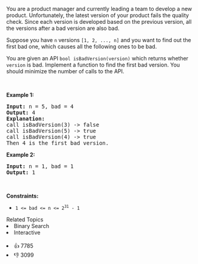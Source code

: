 <p>You are a product manager and currently leading a team to develop a new product. Unfortunately, the latest version of your product fails the quality check. Since each version is developed based on the previous version, all the versions after a bad version are also bad.</p>

<p>Suppose you have <code>n</code> versions <code>[1, 2, ..., n]</code> and you want to find out the first bad one, which causes all the following ones to be bad.</p>

<p>You are given an API <code>bool isBadVersion(version)</code> which returns whether <code>version</code> is bad. Implement a function to find the first bad version. You should minimize the number of calls to the API.</p>

<p>&nbsp;</p> 
<p><strong class="example">Example 1:</strong></p>

<pre>
<strong>Input:</strong> n = 5, bad = 4
<strong>Output:</strong> 4
<strong>Explanation:</strong>
call isBadVersion(3) -&gt; false
call isBadVersion(5)&nbsp;-&gt; true
call isBadVersion(4)&nbsp;-&gt; true
Then 4 is the first bad version.
</pre>

<p><strong class="example">Example 2:</strong></p>

<pre>
<strong>Input:</strong> n = 1, bad = 1
<strong>Output:</strong> 1
</pre>

<p>&nbsp;</p> 
<p><strong>Constraints:</strong></p>

<ul> 
 <li><code>1 &lt;= bad &lt;= n &lt;= 2<sup>31</sup> - 1</code></li> 
</ul>

<div><div>Related Topics</div><div><li>Binary Search</li><li>Interactive</li></div></div><br><div><li>👍 7785</li><li>👎 3099</li></div>